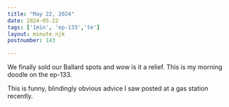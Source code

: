 ```yaml
---
title: "May 22, 2024"
date: 2024-05-22
tags: ['1min', 'ep-133','te']
layout: minute.njk
postnumber: 143

---
```


We finally sold our Ballard spots and wow is it a relief. This is my morning doodle on the ep-133.

This is funny, blindingly obvious advice I saw posted at a gas station recently.